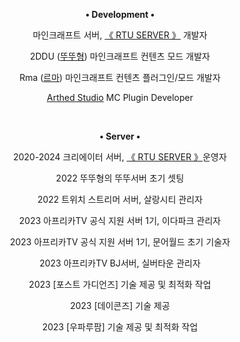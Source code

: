 <div align="center">
  <p>
    <p><strong>• Development •</strong></p>
    <p>마인크래프트 서버, <a href="https://site.rtuserver.kr">《 RTU SERVER 》</a> 개발자</p>
    <p>2DDU (<a href="https://youtube.com/@2ddu">뚜뚜형</a>) 마인크래프트 컨텐츠 모드 개발자</p>
    <p>Rma (<a href="https://youtube.com/@RmaGodH">르마</a>) 마인크래프트 컨텐츠 플러그인/모드 개발자</p>
    <p><a href="https://github.com/Arthed-Studios">Arthed Studio<a> MC Plugin Developer</p>
  </p>
  <br>
  <p>
    <p><strong>• Server •</strong></p>
    <p>2020-2024 크리에이터 서버, <a href="https://site.rtuserver.kr">《 RTU SERVER 》</a>운영자</p>
    <p>2022 뚜뚜형의 뚜뚜서버 초기 셋팅</p>
    <p>2022 트위치 스트리머 서버, 살랑시티 관리자</p>
    <p>2023 아프리카TV 공식 지원 서버 1기, 이다파크 관리자</p>
    <p>2023 아프리카TV 공식 지원 서버 1기, 문어월드 초기 기술자</p>
    <p>2023 아프리카TV BJ서버, 실버타운 관리자</p>
    <p>2023 [포스트 가디언즈] 기술 제공 및 최적화 작업</p>
    <p>2023 [데이콘즈] 기술 제공</p>
    <p>2023 [우파루팜] 기술 제공 및 최적화 작업</p>
  </p>
  <br>
<p>
